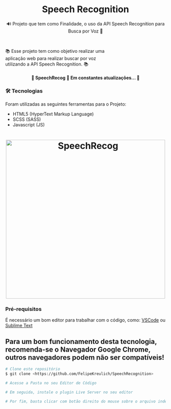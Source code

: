 <h1 align="center">Speech Recognition</h1>

<p align="center">🔊 Projeto que tem como Finalidade, o uso da API Speech Recognition para Busca por Voz 🚀</p>

<br>

<p align="left">
  📚 Esse projeto tem como objetivo realizar uma 
  <br>
  aplicação web para realizar buscar por voz
  <br>
  utilizando a API Speech Recognition. 📚
</p>

<h4 align="center"> 
	🚧  SpeechRecog 🚀 Em constantes atualizações...  🚧
</h4>

### 🛠 Tecnologias

Foram utilizadas as seguintes ferramentas para o Projeto:

- HTML5 (HyperText Markup Language)
- SCSS (SASS)
- Javascript (JS)

<h1 align="center">
  <img width="500" alt="SpeechRecog" title="#SpeechRecog" src="https://i.imgur.com/KMCVt9C.png" />
</h1>

### Pré-requisitos

É necessário um bom editor para trabalhar com o código, como: [VSCode](https://code.visualstudio.com/) ou [Sublime Text](https://www.sublimetext.com/)

## Para um bom funcionamento desta tecnologia, recomenda-se o Navegador Google Chrome, outros navegadores podem não ser compatíveis!

```bash
# Clone este repositório
$ git clone <https://github.com/FelipeKreulich/SpeechRecognition>

# Acesse a Pasta no seu Editor de Código

# Em seguida, instale o plugin Live Server no seu editor

# Por fim, basta clicar com botão direito do mouse sobre o arquivo index.html e abrir com live server
```
